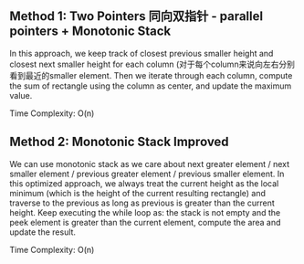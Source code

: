 ## Method 1: Two Pointers 同向双指针 - parallel pointers + Monotonic Stack

In this approach, we keep track of closest previous smaller height and closest next smaller height for each column (对于每个column来说向左右分别看到最近的smaller element. Then we iterate through each column, compute the sum of rectangle using the column as center, and update the maximum value.

Time Complexity: O(n)

## Method 2: Monotonic Stack Improved

We can use monotonic stack as we care about next greater element / next smaller element / previous greater element / previous smaller element. In this optimized approach, we always treat the current height as the local minimum (which is the height of the current resulting rectangle) and traverse to the previous as long as previous is greater than the current height. Keep executing the while loop as: the stack is not empty and the peek element is greater than the current element, compute the area and update the result.

Time Complexity: O(n)
